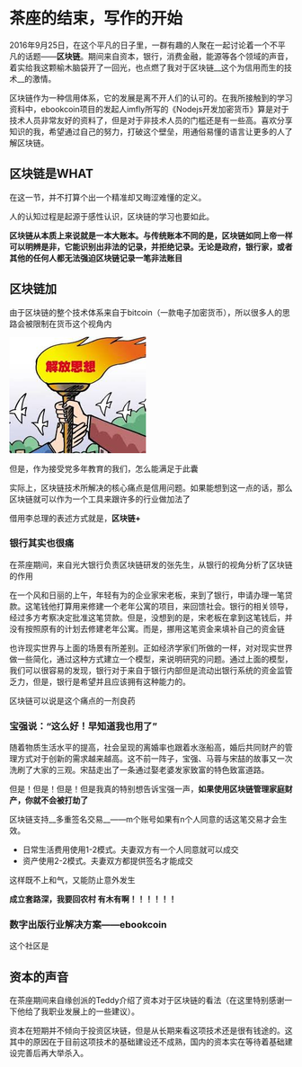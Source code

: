 # 茶座的结束，写作的开始

2016年9月25日，在这个平凡的日子里，一群有趣的人聚在一起讨论着一个不平凡的话题——__区块链__。期间来自资本，银行，消费金融，能源等各个领域的声音，着实给我这颗榆木脑袋开了一回光，也点燃了我对于区块链__这个为信用而生的技术__的激情。

区块链作为一种信用体系，它的发展是离不开人们的认可的。在我所接触到的学习资料中，ebookcoin项目的发起人imfly所写的《Nodejs开发加密货币》算是对于技术人员非常友好的资料了，但是对于非技术人员的门槛还是有一些高。喜欢分享知识的我，希望通过自己的努力，打破这个壁垒，用通俗易懂的语言让更多的人了解区块链。

## 区块链是WHAT

在这一节，并不打算个出一个精准却又晦涩难懂的定义。

人的认知过程是起源于感性认识，区块链的学习也要如此。

__区块链从本质上来说就是一本大账本。与传统账本不同的是，区块链如同上帝一样可以明辨是非，它能识别出非法的记录，并拒绝记录。无论是政府，银行家，或者其他的任何人都无法强迫区块链记录一笔非法账目__


## 区块链加

由于区块链的整个技术体系来自于bitcoin（一款电子加密货币），所以很多人的思路会被限制在货币这个视角内  

![解放思想](../pic/p4.jpeg)

但是，作为接受党多年教育的我们，怎么能满足于此囊  

实际上，区块链技术所解决的核心痛点是信用问题。如果能想到这一点的话，那么区块链就可以作为一个工具来跟许多的行业做加法了  

借用李总理的表述方式就是，__区块链+__

### 银行其实也很痛

在茶座期间，来自光大银行负责区块链研发的张先生，从银行的视角分析了区块链的作用

在一个风和日丽的上午，年轻有为的企业家宋老板，来到了银行，申请办理一笔贷款。这笔钱他打算用来修建一个老年公寓的项目，来回馈社会。银行的相关领导，经过多方考察决定批准这笔贷款。但是，没想到的是，宋老板在拿到这笔钱后，并没有按照原有的计划去修建老年公寓。而是，挪用这笔资金来填补自己的资金链

也许现实世界与上面的场景有所差别。正如经济学家们所做的一样，对对现实世界做一些简化，通过这种方式建立一个模型，来说明研究的问题。通过上面的模型，我们可以很容易的发现，银行对于来自于银行内部但是流动出银行系统的资金监管乏力，但是，银行是希望并且应该拥有这种能力的。  

区块链可以说是这个痛点的一剂良药

### 宝强说：“这么好！早知道我也用了”

随着物质生活水平的提高，社会呈现的离婚率也跟着水涨船高，婚后共同财产的管理方式对于创新的需求越来越高。这不前一阵子，宝强、马蓉与宋喆的故事又一次洗刷了大家的三观。宋喆走出了一条通过娶老婆发家致富的特色致富道路。

但是！但是！但是！但是我真的特别想告诉宝强一声，__如果使用区块链管理家庭财产，你就不会被打劫了__

区块链支持__多重签名交易__——m个账号如果有n个人同意的话这笔交易才会生效。

* 日常生活费用使用1-2模式。夫妻双方有一个人同意就可以成交
* 资产使用2-2模式。夫妻双方都提供签名才能成交

这样既不上和气，又能防止意外发生  

__成立套路深，我要回农村  有木有啊！！！！！！__

### 数字出版行业解决方案——ebookcoin

这个社区是

## 资本的声音

在茶座期间来自缘创派的Teddy介绍了资本对于区块链的看法（在这里特别感谢一下他给了我职业发展上的一些建议）。

资本在短期并不倾向于投资区块链，但是从长期来看这项技术还是很有钱途的。这其中的原因在于目前这项技术的基础建设还不成熟，国内的资本实在等待着基础建设完善后再大举杀入。  


















